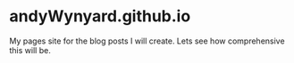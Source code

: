 # andyWynyard.github.io
My pages site for the blog posts I will create. Lets see how comprehensive this will be.

